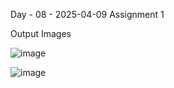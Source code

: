 Day - 08 -     2025-04-09
Assignment 1

Output Images


![image](https://github.com/user-attachments/assets/b1bb91c0-8546-4cb9-848c-ae164966f98d)


![image](https://github.com/user-attachments/assets/7d1da2b8-842e-4acc-918d-7a410da62a19)
